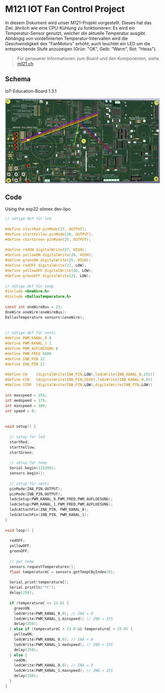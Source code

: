 # M121 IOT Fan Control Project

In diesem Dokument wird unser M121-Projekt vorgestellt. Dieses hat das Ziel, ähnlich wie eine CPU-Kühlung zu funktionieren: Es wird ein Temperatur-Sensor genutzt, welcher die aktuelle Temperatur ausgibt. Abhängig von vordefinierten Temperatur-Intervallen wird die Geschwindigkeit des "FanMotors" erhöht; auch leuchtet ein LED um die entsprechende Stufe anzuzeigen (Grün: "OK", Gelb: "Warm", Rot: "Heiss").

> Für genauerer Informationen zum Board und den Komponenten, siehe [m121.ch](https://www.m121.ch)

## Schema

IoT-Education-Board 1.3.1

![alt text](/M121/m121-schema.jpg)

## Code

Using the esp32 olimex dev-lipo

```C
// nötige def für led

#define startRed pinMode(27, OUTPUT);
#define startYellow pinMode(26, OUTPUT);
#define startGreen pinMode(25, OUTPUT);

#define redON digitalWrite(27, HIGH);
#define yellowON digitalWrite(26, HIGH);
#define greenON digitalWrite(25, HIGH);
#define redOFF digitalWrite(27, LOW);
#define yellowOFF digitalWrite(26, LOW);
#define greenOFF digitalWrite(25, LOW);

// nötige def für temp
#include <OneWire.h>
#include <DallasTemperature.h>

const int oneWireBus = 23;
OneWire oneWire(oneWireBus);
DallasTemperature sensors(&oneWire);


// nötige def für venti
#define PWM_KANAL_0 0
#define PWM_KANAL_1 1
#define PWM_AUFLOESUNG 8
#define PWM_FREQ 5000
#define INB_PIN 22
#define INA_PIN 21

#define CW    (digitalWrite(INA_PIN,LOW),ledcWrite(INB_KANAL_0,255))
#define CCW   (digitalWrite(INA_PIN,HIGH),ledcWrite(INB_KANAL_0,0))
#define STOP  (digitalWrite(INA_PIN,LOW),digitalWrite(INB_PIN,LOW))

int maxspeed = 255;
int medspeed = 175;
int minspeed = 100;
int speed = 0;


void setup() {

  // setup für led
  startRed;
  startYellow;
  startGreen;

  // setup für temp
  Serial.begin(115200);
  sensors.begin();

  // setup für venti
  pinMode(INA_PIN,OUTPUT);
  pinMode(INB_PIN,OUTPUT);
  ledcSetup(PWM_KANAL_0,PWM_FREQ,PWM_AUFLOESUNG);
  ledcSetup(PWM_KANAL_1,PWM_FREQ,PWM_AUFLOESUNG);
  ledcAttachPin(INA_PIN, PWM_KANAL_0);
  ledcAttachPin(INB_PIN, PWM_KANAL_1);
}

void loop() {

  redOFF;
  yellowOFF;
  greenOFF;

  // get temp
  sensors.requestTemperatures();
  float temperatureC = sensors.getTempCByIndex(0);

  Serial.print(temperatureC);
  Serial.println("*C");
  delay(250);

  if (temperatureC <= 23.0) {
    greenON;
    ledcWrite(PWM_KANAL_0,0); // INA = 0
    ledcWrite(PWM_KANAL_1,minspeed); // INB = 255
    delay(250);
  } else if (temperatureC > 23.0 && temperatureC < 25.0) {
    yellowON;
    ledcWrite(PWM_KANAL_0,0); // INA = 0
    ledcWrite(PWM_KANAL_1,medspeed); // INB = 255
    delay(250);
  } else {
    redON;
    ledcWrite(PWM_KANAL_0,0); // INA = 0
    ledcWrite(PWM_KANAL_1,maxspeed); // INB = 255
    delay(250);
  }
}
```
